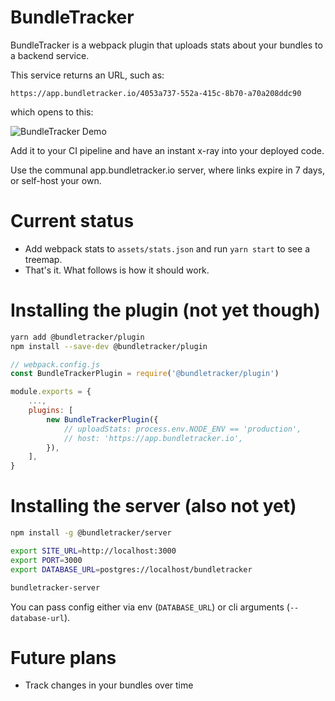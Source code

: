 # BundleTracker

BundleTracker is a webpack plugin that uploads stats about your bundles to a backend service.

This service returns an URL, such as:

```
https://app.bundletracker.io/4053a737-552a-415c-8b70-a70a208ddc90
```

which opens to this:

![BundleTracker Demo](https://bundletracker.io/files/demo.gif)

Add it to your CI pipeline and have an instant x-ray into your deployed code.

Use the communal app.bundletracker.io server, where links expire in 7 days, or self-host your own.

# Current status

- Add webpack stats to `assets/stats.json` and run `yarn start` to see a treemap.
- That's it. What follows is how it should work.


# Installing the plugin (not yet though)

```sh
yarn add @bundletracker/plugin
npm install --save-dev @bundletracker/plugin
```

```js
// webpack.config.js
const BundleTrackerPlugin = require('@bundletracker/plugin')

module.exports = {
    ...,
    plugins: [
        new BundleTrackerPlugin({
            // uploadStats: process.env.NODE_ENV == 'production',
            // host: 'https://app.bundletracker.io',
        }),
    ],
}
```

# Installing the server (also not yet)

```sh
npm install -g @bundletracker/server

export SITE_URL=http://localhost:3000
export PORT=3000
export DATABASE_URL=postgres://localhost/bundletracker

bundletracker-server
```

You can pass config either via env (`DATABASE_URL`) or cli arguments (`--database-url`).

# Future plans

- Track changes in your bundles over time
